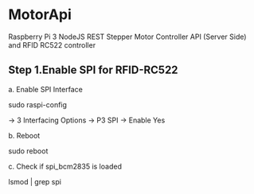 # MotorApi
Raspberry Pi 3 NodeJS REST Stepper Motor Controller API (Server Side) and RFID RC522 controller

## Step 1.Enable SPI for RFID-RC522
a. Enable SPI Interface

sudo raspi-config

->  3 Interfacing Options -> P3 SPI -> Enable Yes

b. Reboot

sudo reboot

c. Check if spi_bcm2835 is loaded

lsmod | grep spi
